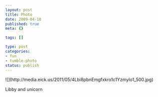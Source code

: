 ```yaml
--- 
layout: post
title: Photo
date: 2009-04-18
published: true
meta: {}

tags: []

type: post
categories: 
- fun
- tumble-photo
status: publish
---
```

<div class="figure">            ![](http://media.eick.us/2011/05/4Lbi8pbnEmgfxkro1c1YzmyIo1_500.jpg)        </div>

Libby and unicorn

